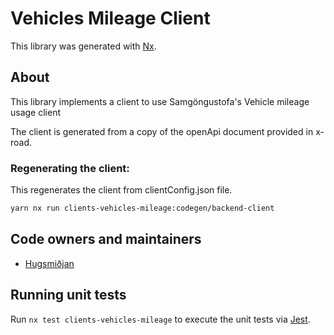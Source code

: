# Vehicles Mileage Client

This library was generated with [Nx](https://nx.dev).

## About

This library implements a client to use Samgöngustofa's Vehicle mileage usage client

The client is generated from a copy of the openApi document provided in x-road.

### Regenerating the client:

This regenerates the client from clientConfig.json file.

```sh
yarn nx run clients-vehicles-mileage:codegen/backend-client
```

## Code owners and maintainers

- [Hugsmiðjan ](https://github.com/orgs/island-is/teams/hugsmidjan)

## Running unit tests

Run `nx test clients-vehicles-mileage` to execute the unit tests via [Jest](https://jestjs.io).
